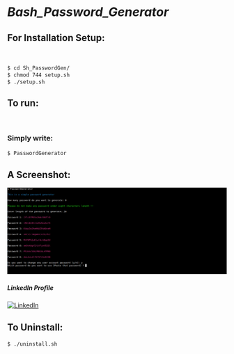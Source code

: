 # ***Bash_Password_Generator***

## For Installation Setup:
&nbsp;
```
$ cd Sh_PasswordGen/
$ chmod 744 setup.sh
$ ./setup.sh
```
## To run:
&nbsp;
### Simply write:
```
$ PasswordGenerator
```
## A Screenshot:

![alt text](https://github.com/Soumyanil-Biswas/Sh_PasswordGen/blob/main/Password_Gen/Screenshot.png?raw=true)
##### LinkedIn Profile
[![LinkedIn](https://img.shields.io/badge/LinkedIn-brightgreen?style=flat-square&logo=linkedin&labelColor=blue)](https://www.linkedin.com/in/soumyanil-biswas-4b7603195)

## To Uninstall:
```
$ ./uninstall.sh
```
